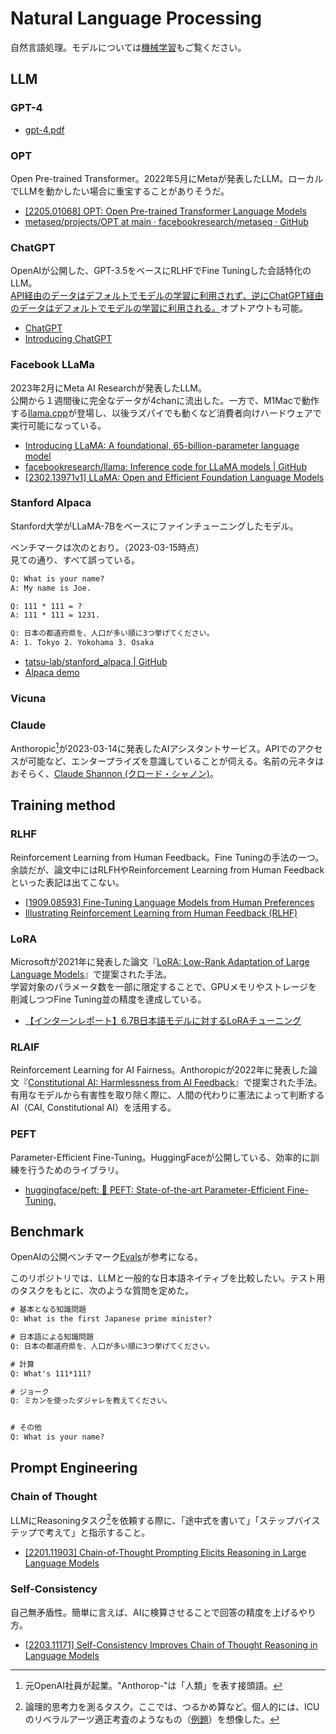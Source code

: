 # Natural Language Processing

自然言語処理。モデルについては[機械学習](../machine-learning/README.qmd)もご覧ください。

## LLM

### GPT-4

- [gpt\-4\.pdf](https://cdn.openai.com/papers/gpt-4.pdf)

### OPT

Open Pre-trained Transformer。2022年5月にMetaが発表したLLM。ローカルでLLMを動かしたい場合に重宝することがありそうだ。

- [\[2205.01068\] OPT: Open Pre-trained Transformer Language Models](https://arxiv.org/abs/2205.01068)
- [metaseq/projects/OPT at main · facebookresearch/metaseq · GitHub](https://github.com/facebookresearch/metaseq/tree/main/projects/OPT)

### ChatGPT

OpenAIが公開した、GPT-3.5をベースにRLHFでFine Tuningした会話特化のLLM。  
[API経由のデータはデフォルトでモデルの学習に利用されず、逆にChatGPT経由のデータはデフォルトでモデルの学習に利用される。](https://help.openai.com/en/articles/5722486-how-your-data-is-used-to-improve-model-performance)オプトアウトも可能。

- [ChatGPT](https://chat.openai.com/chat)
- [Introducing ChatGPT](https://openai.com/blog/chatgpt)

### Facebook LLaMa

2023年2月にMeta AI Researchが発表したLLM。  
公開から１週間後に完全なデータが4chanに流出した。一方で、M1Macで動作する[llama.cpp](https://github.com/ggerganov/llama.cpp)が登場し、以後ラズパイでも動くなど消費者向けハードウェアで実行可能になっている。

- [Introducing LLaMA: A foundational, 65\-billion\-parameter language model](https://ai.facebook.com/blog/large-language-model-llama-meta-ai/)
- [facebookresearch/llama: Inference code for LLaMA models | GitHub](https://github.com/facebookresearch/llama)
- [\[2302.13971v1\] LLaMA: Open and Efficient Foundation Language Models](https://arxiv.org/abs/2302.13971v1)

### Stanford Alpaca

Stanford大学がLLaMA-7Bをベースにファインチューニングしたモデル。

ベンチマークは次のとおり。（2023-03-15時点）  
見ての通り、すべて誤っている。

```txt
Q: What is your name?
A: My name is Joe.

Q: 111 * 111 = ?
A: 111 * 111 = 1231.

Q: 日本の都道府県を、人口が多い順に3つ挙げてください。
A: 1. Tokyo 2. Yokohama 3. Osaka
```

- [tatsu-lab/stanford_alpaca | GitHub](https://github.com/tatsu-lab/stanford_alpaca)
- [Alpaca demo](https://crfm.stanford.edu/alpaca/)

### Vicuna

### Claude

Anthoropic[^Anthoropic]が2023-03-14に発表したAIアシスタントサービス。APIでのアクセスが可能など、エンタープライズを意識していることが伺える。名前の元ネタはおそらく、[Claude Shannon (クロード・シャノン)](https://ja.wikipedia.org/wiki/%E3%82%AF%E3%83%AD%E3%83%BC%E3%83%89%E3%83%BB%E3%82%B7%E3%83%A3%E3%83%8E%E3%83%B3)。

[^Anthoropic]: 元OpenAI社員が起業。"Anthorop-"は「人類」を表す接頭語。

## Training method

### RLHF

Reinforcement Learning from Human Feedback。Fine Tuningの手法の一つ。  
余談だが、論文中にはRLFHやReinforcement Learning from Human Feedbackといった表記は出てこない。

- [\[1909.08593\] Fine-Tuning Language Models from Human Preferences](https://arxiv.org/abs/1909.08593)
- [Illustrating Reinforcement Learning from Human Feedback (RLHF)](https://huggingface.co/blog/rlhf)

### LoRA

Microsoftが2021年に発表した論文『[LoRA: Low-Rank Adaptation of Large Language Models](https://arxiv.org/abs/2106.09685)』で提案された手法。  
学習対象のパラメータ数を一部に限定することで、GPUメモリやストレージを削減しつつFine Tuning並の精度を達成している。

- [【インターンレポート】6.7B日本語モデルに対するLoRAチューニング](https://engineering.linecorp.com/ja/blog/lora-tuning-for-japanese-model)

### RLAIF

Reinforcement Learning for AI Fairness。Anthoropicが2022年に発表した論文『[Constitutional AI: Harmlessness from AI Feedback](https://arxiv.org/abs/2212.08073)』で提案された手法。有用なモデルから有害性を取り除く際に、人間の代わりに憲法によって判断するAI（CAI, Constitutional AI）を活用する。

### PEFT

Parameter-Efficient Fine-Tuning。HuggingFaceが公開している、効率的に訓練を行うためのライブラリ。

- [huggingface/peft: 🤗 PEFT: State-of-the-art Parameter-Efficient Fine-Tuning.](https://github.com/huggingface/peft)

## Benchmark

OpenAIの公開ベンチマーク[Evals](https://github.com/openai/evals)が参考になる。

このリポジトリでは、LLMと一般的な日本語ネイティブを比較したい。テスト用のタスクをもとに、次のような質問を定めた。

```txt
# 基本となる知識問題
Q: What is the first Japanese prime minister?

# 日本語による知識問題
Q: 日本の都道府県を、人口が多い順に3つ挙げてください。

# 計算
Q: What's 111*111?

# ジョーク
Q: ミカンを使ったダジャレを教えてください。


# その他
Q: What is your name?
```

## Prompt Engineering

### Chain of Thought

LLMにReasoningタスク[^reasoning]を依頼する際に、「途中式を書いて」「ステップバイステップで考えて」と指示すること。
[^reasoning]: 論理的思考力を測るタスク。ここでは、つるかめ算など。個人的には、ICUのリベラルアーツ適正考査のようなもの（[例題](https://icu.bucho.net/icu/pastexams/SAT80.pdf)）を想像した。

- [\[2201.11903\] Chain-of-Thought Prompting Elicits Reasoning in Large Language Models](https://arxiv.org/abs/2201.11903)

### Self-Consistency

自己無矛盾性。簡単に言えば、AIに検算させることで回答の精度を上げるやり方。  

- [\[2203.11171\] Self-Consistency Improves Chain of Thought Reasoning in Language Models](https://arxiv.org/abs/2203.11171)
